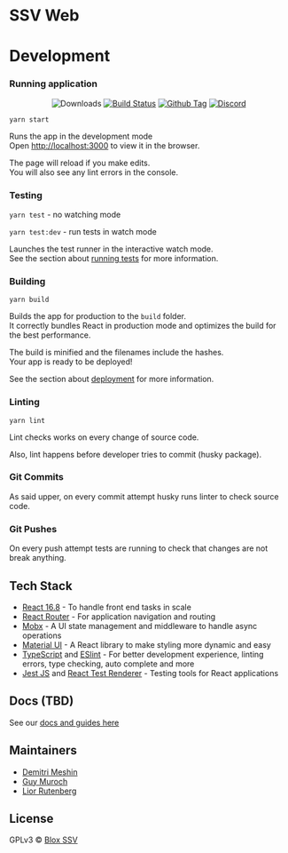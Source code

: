 
# SSV Web

# Development

### Running application

<div align="center">

[comment]: <> (download)
![Downloads][github-releases-download]
[![Build Status][github-actions-status]][github-actions-url]
[![Github Tag][github-tag-image]][github-tag-url]
[![Discord](https://discord.com/api/guilds/723834989506068561/widget.png?style=shield)](http://bit.ly/30HwvsC)
</div>




`yarn start`

Runs the app in the development mode<br />
Open [http://localhost:3000](http://localhost:3000) to view it in the browser.

The page will reload if you make edits.<br />
You will also see any lint errors in the console.

### Testing

`yarn test` - no watching mode

`yarn test:dev` - run tests in watch mode

Launches the test runner in the interactive watch mode.<br />
See the section about [running tests](https://facebook.github.io/create-react-app/docs/running-tests) for more information.

### Building

`yarn build`

Builds the app for production to the `build` folder.<br />
It correctly bundles React in production mode and optimizes the build for the best performance.

The build is minified and the filenames include the hashes.<br />
Your app is ready to be deployed!

See the section about [deployment](https://facebook.github.io/create-react-app/docs/deployment) for more information.

### Linting

`yarn lint`

Lint checks works on every change of source code.

Also, lint happens before developer tries to commit (husky package).

### Git Commits

As said upper, on every commit attempt husky runs linter to check source code.

### Git Pushes

On every push attempt tests are running to check that changes are not break anything.
## Tech Stack

- <a href="https://reactjs.org/">React 16.8</a> - To handle front end tasks in scale
- <a href="https://reacttraining.com/react-router/web/guides/quick-start">React Router</a> - For application navigation and routing
- <a href="https://mobx.js.org/README.html">Mobx</a> - A UI state management and middleware to handle async operations
- <a href="https://material-ui.com/">Material UI</a> - A React library to make styling more dynamic and easy
- <a href="https://www.typescriptlang.org/">TypeScript</a> and <a href="https://eslint.org/">ESlint</a> - For better development experience, linting errors, type checking, auto complete and more
- <a href="https://jestjs.io/">Jest JS</a> and <a href="https://reactjs.org/docs/test-renderer.html">React Test Renderer</a> - Testing tools for React applications

## Docs (TBD)

See our [docs and guides here](https://www.bloxstaking.com/blox-blog/)

## Maintainers
- [Demitri Meshin](https://github.com/meshin-blox)
- [Guy Muroch](https://github.com/guym-blox)
- [Lior Rutenberg](https://github.com/lior-blox)

## License

GPLv3 © [Blox SSV](https://github.com/bloxapp/ssv-web)

[github-actions-status]: https://github.com/bloxapp/ssv-web/workflows/Test/badge.svg?branch=stage
[github-releases-download]: https://img.shields.io/github/downloads/guym-blox/ssv-web/total
[github-actions-url]: https://github.com/bloxapp/ssv-web/actions
[github-tag-image]: https://img.shields.io/github/v/tag/bloxapp/ssv-web.svg?label=version
[github-tag-url]: https://github.com/bloxapp/blox-live.svg/releases/latest
[david-dev-image]: https://david-dm.org/bloxapp/blox-live/stage/dev-status.svg
[david-dev-url]: https://david-dm.org/bloxapp/blox-live/stage?type=dev	
